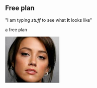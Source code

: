 
## Free plan

"I am typing _stuff_ to see what **it** looks like"


a free plan

![](images/face.png)
